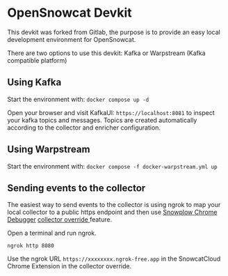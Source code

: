 # OpenSnowcat Devkit

This devkit was forked from Gitlab, the purpose is to provide an easy local development 
environment for OpenSnowcat. 

There are two options to use this devkit: Kafka or Warpstream (Kafka compatible platform)

## Using Kafka

Start the environment with: `docker compose up -d`

Open your browser and visit KafkaUI: `https://localhost:8081` to inspect your kafka topics and messages. Topics are created automatically according to the collector and enricher configuration.

## Using Warpstream

Start the environment with: `docker compose -f docker-warpstream.yml up`  

## Sending events to the collector

The easiest way to send events to the collector is using ngrok to map your local collector to a public https endpoint and then use [Snowplow Chrome Debugger](https://chromewebstore.google.com/detail/snowplow-debugger/jbnlcgeengmijcghameodeaenefieedm)  [collector override ](https://www.snowcatcloud.com/docs/snowplow-chrome-extension/how-to-use/#collector-override/) feature. 

Open a terminal and run ngrok.

`ngrok http 8080`

Use the ngrok URL `https://xxxxxxxx.ngrok-free.app` in the SnowcatCloud Chrome Extension in the collector override.


 